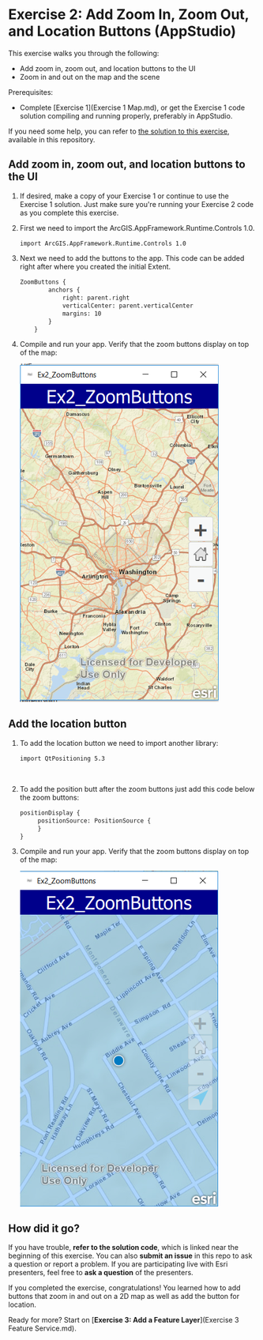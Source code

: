 # Exercise 2: Add Zoom In, Zoom Out, and Location Buttons (AppStudio)

This exercise walks you through the following:
- Add zoom in, zoom out, and location buttons to the UI
- Zoom in and out on the map and the scene

Prerequisites:
- Complete [Exercise 1](Exercise 1 Map.md), or get the Exercise 1 code solution compiling and running properly, preferably in AppStudio.

If you need some help, you can refer to [the solution to this exercise](../../solutions/AppStudio/Ex2_ZoomButtons), available in this repository.

## Add zoom in, zoom out, and location buttons to the UI
1. If desired, make a copy of your Exercise 1 or continue to use the Exercise 1 solution. Just make sure you're running your Exercise 2 code as you complete this exercise.

1. First we need to import the ArcGIS.AppFramework.Runtime.Controls 1.0.

    ```
    import ArcGIS.AppFramework.Runtime.Controls 1.0

    ```
 
1. Next we need to add the buttons to the app.  This code can be added right after where you created the initial Extent.

    ```
    ZoomButtons {
            anchors {
                right: parent.right
                verticalCenter: parent.verticalCenter
                margins: 10
            }
        }

    ```
    
1. Compile and run your app. Verify that the zoom buttons display on top of the map:

    ![Zoom buttons](03-zoom-buttons.png)

## Add the location button 
1. To add the location button we need to import another library:
	```
    import QtPositioning 5.3

    

2.  To add the position butt after the zoom buttons just add this code below the zoom buttons:

	```
    positionDisplay {
         positionSource: PositionSource {
         }
    }
	```	
1. Compile and run your app. Verify that the zoom buttons display on top of the map:

    ![Zoom and location buttons](04-zoom-location-buttons.png)

## How did it go?

If you have trouble, **refer to the solution code**, which is linked near the beginning of this exercise. You can also **submit an issue** in this repo to ask a question or report a problem. If you are participating live with Esri presenters, feel free to **ask a question** of the presenters.

If you completed the exercise, congratulations! You learned how to add buttons that  zoom in and out on a 2D map as well as add the button for location.

Ready for more? Start on [**Exercise 3: Add a Feature Layer**](Exercise 3 Feature Service.md).
